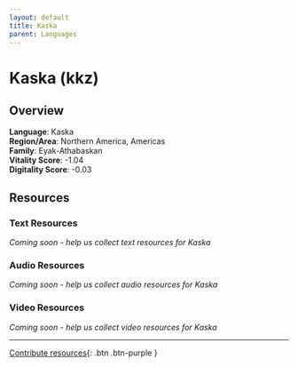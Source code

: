 ```yaml
---
layout: default
title: Kaska
parent: Languages
---
```


# Kaska (kkz)

## Overview

**Language**: Kaska  
**Region/Area**: Northern America, Americas  
**Family**: Eyak-Athabaskan  
**Vitality Score**: -1.04  
**Digitality Score**: -0.03  

## Resources

### Text Resources
*Coming soon - help us collect text resources for Kaska*

### Audio Resources
*Coming soon - help us collect audio resources for Kaska*

### Video Resources
*Coming soon - help us collect video resources for Kaska*

---

[Contribute resources](https://fairtrain.github.io/){: .btn .btn-purple }

